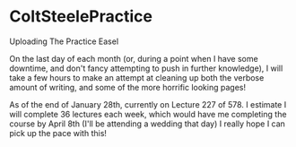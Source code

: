 # ColtSteelePractice
Uploading The Practice Easel

On the last day of each month (or, during a point when I have some downtime, and don't fancy attempting to push in further knowledge), I will take a few hours to make an attempt at cleaning up both the verbose amount of writing, and some of the more horrific looking pages!

As of the end of January 28th, currently on Lecture 227 of 578.  I estimate I will complete 36 lectures each week, which would have me completing the course by April 8th (I'll be attending a wedding that day)  I really hope I can pick up the pace with this!
